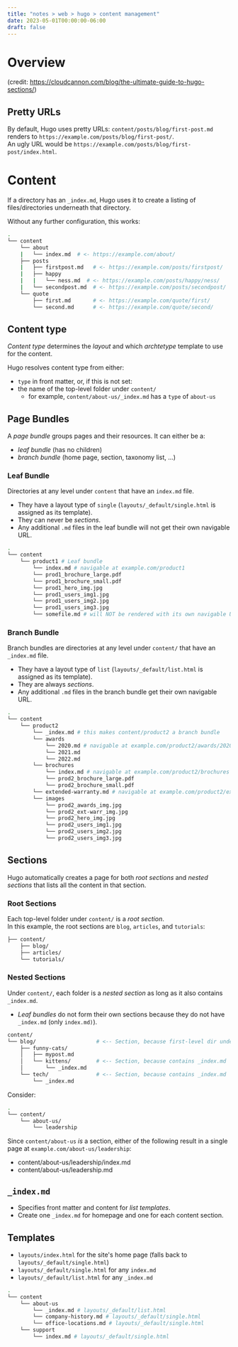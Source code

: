 ```yaml
---
title: "notes > web > hugo > content management"
date: 2023-05-01T00:00:00-06:00
draft: false
---
```


# Overview
(credit: https://cloudcannon.com/blog/the-ultimate-guide-to-hugo-sections/)  
## Pretty URLs
By default, Hugo uses pretty URLs: `content/posts/blog/first-post.md` renders to `https://example.com/posts/blog/first-post/`.  
An ugly URL would be `https://example.com/posts/blog/first-post/index.html`.

# Content
If a directory has an `_index.md`, Hugo uses it to create a listing of files/directories underneath that directory.  

Without any further configuration, this works:
```bash
.
└── content
    └── about
    |   └── index.md  # <- https://example.com/about/
    ├── posts
    |   ├── firstpost.md   # <- https://example.com/posts/firstpost/
    |   ├── happy
    |   |   └── ness.md  # <- https://example.com/posts/happy/ness/
    |   └── secondpost.md  # <- https://example.com/posts/secondpost/
    └── quote
        ├── first.md       # <- https://example.com/quote/first/
        └── second.md      # <- https://example.com/quote/second/
```
## Content type
*Content type* determines the *layout* and which *archtetype* template to use for the content.  

Hugo resolves content type from either:
- `type` in front matter, or, if this is not set:
- the name of the top-level folder under `content/`
  - for example, `content/about-us/_index.md` has a `type` of `about-us`

## Page Bundles
A *page bundle* groups pages and their resources.  It can either be a:
- *leaf bundle* (has no children)
- *branch bundle* (home page, section, taxonomy list, ...)

### Leaf Bundle 
Directories at any level under `content` that have an `index.md` file.
- They have a layout type of `single` (`layouts/_default/single.html` is assigned as its template).
- They can never be *sections*.
- Any additional `.md` files in the leaf bundle <o>will not</o> get their own navigable URL.

```bash
.
└── content
    └── product1 # Leaf bundle
        └── index.md # navigable at example.com/product1
        └── prod1_brochure_large.pdf
        └── prod1_brochure_small.pdf
        └── prod1_hero_img.jpg
        └── prod1_users_img1.jpg
        └── prod1_users_img2.jpg
        └── prod1_users_img3.jpg
        └── somefile.md # will NOT be rendered with its own navigable URL
```

### Branch Bundle
Branch bundles are directories at any level under `content/` that have an `_index.md` file.
- They have a layout type of `list` (`layouts/_default/list.html` is assigned as its template). 
- They are always *sections*.
- Any additional `.md` files in the branch bundle get their own navigable URL.

```bash
.
└── content
    └── product2
        └── _index.md # this makes content/product2 a branch bundle
        └── awards
            └── 2020.md # navigable at example.com/product2/awards/2020
            └── 2021.md
            └── 2022.md
        └── brochures
            └── index.md # navigable at example.com/product2/brochures
            └── prod2_brochure_large.pdf
            └── prod2_brochure_small.pdf
        └── extended-warranty.md # navigable at example.com/product2/extended-warranty
        └── images
            └── prod2_awards_img.jpg
            └── prod2_ext-warr_img.jpg
            └── prod2_hero_img.jpg
            └── prod2_users_img1.jpg
            └── prod2_users_img2.jpg
            └── prod2_users_img3.jpg
```

## Sections
Hugo automatically creates a page for both *root sections* and *nested sections* that lists all the content in that section.  

### Root Sections
Each top-level folder under `content/` is a *root section*.  
In this example, the root sections are `blog`, `articles`, and `tutorials`:
```bash
├── content/
    ├── blog/
    ├── articles/
    └── tutorials/
```

### Nested Sections
Under `content/`, each folder is a *nested section* as long as it also contains `_index.md`.  
- *Leaf bundles* do <o>not</o> form their own sections because they do not have `_index.md` (only `index.md)`).

```bash
content/
└── blog/                   # <-- Section, because first-level dir under content/
    ├── funny-cats/
    │   ├── mypost.md
    │   └── kittens/        # <-- Section, because contains _index.md
    │       └── _index.md
    └── tech/               # <-- Section, because contains _index.md
        └── _index.md
```

Consider:
```bash
.
└── content/
    └── about-us/
        └── leadership
```
Since `content/about-us` *is* a section, either of the following result in a single page at `example.com/about-us/leadership`:
- content/about-us/leadership/index.md
- content/about-us/leadership.md

## `_index.md`
- Specifies front matter and content for *list templates*.  
- Create one `_index.md` for homepage and one for each content section.

## Templates
- `layouts/index.html` for the site's home page (falls back to `layouts/_default/single.html`)
- `layouts/_default/single.html` for any `index.md`
- `layouts/_default/list.html` for any `_index.md`

```bash
.
└── content
    └── about-us 
        └── _index.md # layouts/_default/list.html
        └── company-history.md # layouts/_default/single.html
        └── office-locations.md # layouts/_default/single.html
    └── support 
        └── index.md # layouts/_default/single.html
```